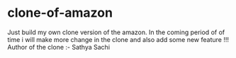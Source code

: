 # clone-of-amazon
Just build my own clone version of the amazon. In the coming period of of time i will make more change in the clone and also add some new feature !!!
<br>
Author of the clone :- Sathya Sachi 
